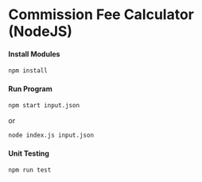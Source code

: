 # Commission Fee Calculator (NodeJS)

#### Install Modules
```sh
npm install
```
#### Run Program
```sh
npm start input.json
```
or
```sh
node index.js input.json
```

#### Unit Testing
```sh
npm run test
```
